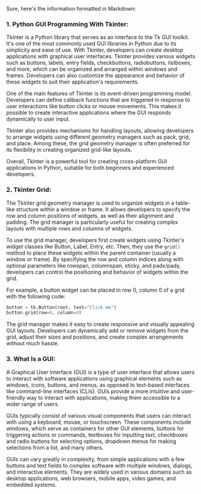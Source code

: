 Sure, here's the information formatted in Markdown:

### 1. Python GUI Programming With Tkinter:
Tkinter is a Python library that serves as an interface to the Tk GUI toolkit. It's one of the most commonly used GUI libraries in Python due to its simplicity and ease of use. With Tkinter, developers can create desktop applications with graphical user interfaces. Tkinter provides various widgets such as buttons, labels, entry fields, checkbuttons, radiobuttons, listboxes, and more, which can be organized and arranged within windows and frames. Developers can also customize the appearance and behavior of these widgets to suit their application's requirements.

One of the main features of Tkinter is its event-driven programming model. Developers can define callback functions that are triggered in response to user interactions like button clicks or mouse movements. This makes it possible to create interactive applications where the GUI responds dynamically to user input.

Tkinter also provides mechanisms for handling layouts, allowing developers to arrange widgets using different geometry managers such as pack, grid, and place. Among these, the grid geometry manager is often preferred for its flexibility in creating organized grid-like layouts.

Overall, Tkinter is a powerful tool for creating cross-platform GUI applications in Python, suitable for both beginners and experienced developers.

### 2. Tkinter Grid:
The Tkinter grid geometry manager is used to organize widgets in a table-like structure within a window or frame. It allows developers to specify the row and column positions of widgets, as well as their alignment and padding. The grid manager is particularly useful for creating complex layouts with multiple rows and columns of widgets.

To use the grid manager, developers first create widgets using Tkinter's widget classes like Button, Label, Entry, etc. Then, they use the `grid()` method to place these widgets within the parent container (usually a window or frame). By specifying the row and column indices along with optional parameters like rowspan, columnspan, sticky, and padx/pady, developers can control the positioning and behavior of widgets within the grid.

For example, a button widget can be placed in row 0, column 0 of a grid with the following code:
```python
button = tk.Button(root, text="Click me")
button.grid(row=0, column=0)
```

The grid manager makes it easy to create responsive and visually appealing GUI layouts. Developers can dynamically add or remove widgets from the grid, adjust their sizes and positions, and create complex arrangements without much hassle.

### 3. What Is a GUI:
A Graphical User Interface (GUI) is a type of user interface that allows users to interact with software applications using graphical elements such as windows, icons, buttons, and menus, as opposed to text-based interfaces like command-line interfaces (CLIs). GUIs provide a more intuitive and user-friendly way to interact with applications, making them accessible to a wider range of users.

GUIs typically consist of various visual components that users can interact with using a keyboard, mouse, or touchscreen. These components include windows, which serve as containers for other GUI elements, buttons for triggering actions or commands, textboxes for inputting text, checkboxes and radio buttons for selecting options, dropdown menus for making selections from a list, and many others.

GUIs can vary greatly in complexity, from simple applications with a few buttons and text fields to complex software with multiple windows, dialogs, and interactive elements. They are widely used in various domains such as desktop applications, web browsers, mobile apps, video games, and embedded systems.

